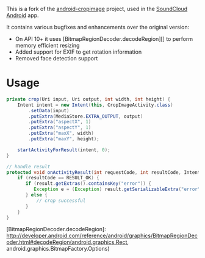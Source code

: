 
This is a fork of the [android-cropimage][] project, used in the [SoundCloud Android][] app.

It contains various bugfixes and enhancements over the original version:

 * On API 10+ it uses [BitmapRegionDecoder.decodeRegion][] to perform memory efficient resizing
 * Added support for EXIF to get rotation information
 * Removed face detection support

 # Usage

```java
private crop(Uri input, Uri output, int width, int height) {
    Intent intent = new Intent(this, CropImageActivity.class)
        .setData(input)
        .putExtra(MediaStore.EXTRA_OUTPUT, output)
        .putExtra("aspectX", 1)
        .putExtra("aspectY", 1)
        .putExtra("maxX", width)
        .putExtra("maxY", height);

    startActivityForResult(intent, 0);
}

// handle result
protected void onActivityResult(int requestCode, int resultCode, Intent result) {
    if (resultCode == RESULT_OK) {
       if (result.getExtras().containsKey("error")) {
          Exception e = (Exception) result.getSerializableExtra("error"));
       } else {
           // crop successful
       }
    }
}
```

[android-cropimage]: https://github.com/lvillani/android-cropimage
[SoundCloud Android]: https://play.google.com/store/apps/details?id=com.soundcloud.android
[BitmapRegionDecoder.decodeRegion]: http://developer.android.com/reference/android/graphics/BitmapRegionDecoder.html#decodeRegion(android.graphics.Rect, android.graphics.BitmapFactory.Options)
